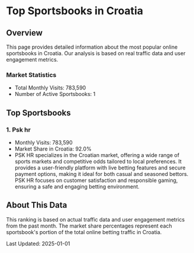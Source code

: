 # Top Sportsbooks in Croatia

## Overview
This page provides detailed information about the most popular online sportsbooks in Croatia. 
Our analysis is based on real traffic data and user engagement metrics.

### Market Statistics
- Total Monthly Visits: 783,590
- Number of Active Sportsbooks: 1

## Top Sportsbooks

### 1. Psk hr
- Monthly Visits: 783,590
- Market Share in Croatia: 92.0%
-  PSK HR specializes in the Croatian market, offering a wide range of sports markets and competitive odds tailored to local preferences. It provides a user-friendly platform with live betting features and secure payment options, making it ideal for both casual and seasoned bettors. PSK HR focuses on customer satisfaction and responsible gaming, ensuring a safe and engaging betting environment.


## About This Data
This ranking is based on actual traffic data and user engagement metrics from the past month. 
The market share percentages represent each sportsbook's portion of the total online betting traffic in Croatia.

Last Updated: 2025-01-01
